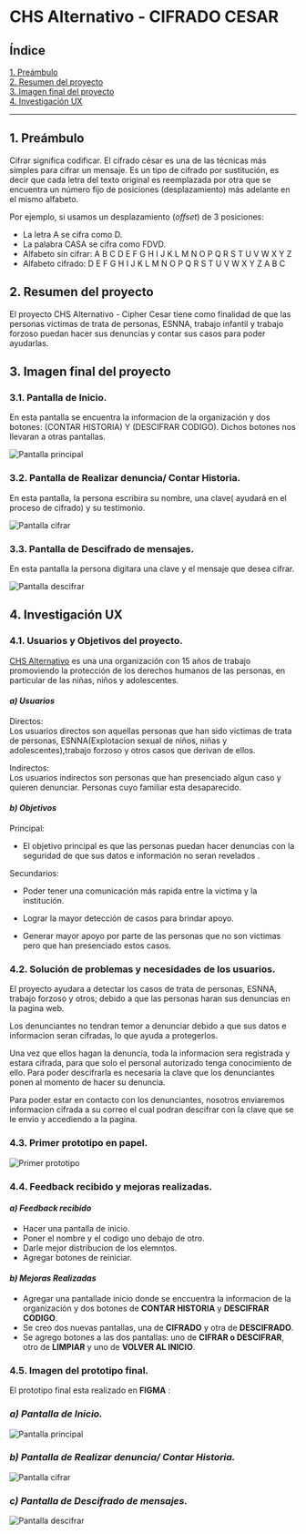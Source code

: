 # CHS Alternativo - CIFRADO CESAR

## Índice

[1. Preámbulo](#1-preámbulo)  
[2. Resumen del proyecto](#2-Resumen-del-proyecto)   
[3. Imagen final del proyecto](#3-Imagen-final-del-proyecto)  
[4. Investigación UX](#4-Investigación-UX) 
    

***

## 1. Preámbulo

Cifrar significa codificar. El cifrado césar es una de las técnicas más simples para cifrar un mensaje. Es
un tipo de cifrado por sustitución, es decir que cada letra del texto original
es reemplazada por otra que se encuentra un número fijo de posiciones
(desplazamiento) más adelante en el mismo alfabeto.

Por ejemplo, si usamos un desplazamiento (_offset_) de 3 posiciones:

* La letra A se cifra como D.
* La palabra CASA se cifra como FDVD.
* Alfabeto sin cifrar: A B C D E F G H I J K L M N O P Q R S T U V W X Y Z
* Alfabeto cifrado: D E F G H I J K L M N O P Q R S T U V W X Y Z A B C

## 2. Resumen del proyecto

El proyecto CHS Alternativo - Cipher Cesar tiene como finalidad de que las personas victimas de trata de personas, ESNNA, trabajo infantil y trabajo forzoso puedan hacer sus denuncias y contar sus casos para poder ayudarlas.

## 3. Imagen final del proyecto

  ### **3.1. Pantalla de Inicio.**

  En esta pantalla se encuentra la informacion de la organización y dos botones: (CONTAR HISTORIA) Y (DESCIFRAR CODIGO). Dichos botones nos llevaran a otras pantallas.

  ![Pantalla principal](src/pinicio.png 'Pantalla principal')

  ### **3.2. Pantalla de Realizar denuncia/ Contar Historia.**

  En esta pantalla, la persona escribira su nombre, una clave( ayudará en el proceso de cifrado) y su testimonio.

  ![Pantalla cifrar](src/pcifrar.png 'Pantalla para cifrar')

  ### **3.3. Pantalla de Descifrado de mensajes.**

  En esta pantalla la persona digitara una clave y el mensaje que desea cifrar.

  ![Pantalla descifrar](src/pdescifrar.png 'Pantalla para descifrar')

## 4. Investigación UX

### **4.1. Usuarios y Objetivos del proyecto.**

  [CHS Alternativo](http://chsalternativo.org/chs-alternativo/) es una una organización con 15 años de trabajo promoviendo la protección de los derechos humanos de las personas, en particular de las niñas, niños y adolescentes. 

  #### *a) Usuarios*
  
  Directos:  
  Los usuarios directos son aquellas personas que han sido victimas de trata de personas, ESNNA(Explotacion sexual de niños, niñas y adolescentes),trabajo forzoso y otros casos que derivan de ellos.

  Indirectos:  
  Los usuarios indirectos son personas que han presenciado algun caso y quieren denunciar.
  Personas cuyo familiar esta desaparecido.

  #### *b) Objetivos*

  Principal:

  * El objetivo principal es que las personas puedan hacer denuncias con la seguridad de que sus datos e información no seran revelados .


  Secundarios:
    
  * Poder tener una comunicación más rapida entre la victima y la institución.

  * Lograr la mayor detección de casos para brindar apoyo.

  * Generar mayor apoyo por parte de las personas que no son victimas pero que han presenciado estos casos.

### **4.2. Solución de problemas y necesidades de los usuarios.**

El proyecto ayudara a detectar los casos de trata de personas, ESNNA, trabajo forzoso y otros; debido a que las personas haran sus denuncias en la pagina web.

Los denunciantes no tendran temor a denunciar debido a que sus datos e informacion seran cifradas, lo que ayuda a protegerlos.

Una vez que ellos hagan la denuncia, toda la informacion sera registrada y estara cifrada, para que solo el personal autorizado tenga conocimiento de ello. Para poder descifrarla es necesaria la clave que los denunciantes ponen al momento de hacer su denuncia.

Para poder estar en contacto con los denunciantes, nosotros enviaremos informacion cifrada a su correo el cual podran descifrar con la clave que se le envio y accediendo a la pagina.

### **4.3. Primer prototipo en papel.**

![Primer prototipo](src/papel.jpg "Primer prototipo")

### **4.4. Feedback recibido y mejoras realizadas.**

#### *a) Feedback recibido*

 * Hacer una pantalla de inicio.
 * Poner el nombre y el codigo uno debajo de otro.
 * Darle mejor distribucion de los elemntos.
 * Agregar botones de reiniciar.

#### *b) Mejoras Realizadas*

* Agregar una pantallade inicio donde se enccuentra la informacion de la organización y dos botones de **CONTAR HISTORIA** y **DESCIFRAR CODIGO**.
* Se creo dos nuevas pantallas, una de **CIFRADO** y otra de **DESCIFRADO**.
* Se agrego botones a las dos pantallas: uno de **CIFRAR o DESCIFRAR**, otro de **LIMPIAR** y uno de **VOLVER AL INICIO**.

### **4.5. Imagen del prototipo final.**

El prototipo final esta realizado en **FIGMA** :

### *a) Pantalla de Inicio.*

![Pantalla principal](src/f1.png 'Pantalla principal')

### *b) Pantalla de Realizar denuncia/ Contar Historia.*
  ![Pantalla cifrar](src/f2.png 'Pantalla para cifrar')

### *c) Pantalla de Descifrado de mensajes.*
  ![Pantalla descifrar](src/f3.png 'Pantalla para descifrar')

